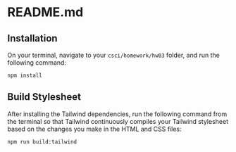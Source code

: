 # README.md

## Installation
On your terminal, navigate to your `csci/homework/hw03` folder, and run the following command:

```
npm install
```

## Build Stylesheet
After installing the Tailwind dependencies, run the following command from the terminal so that Tailwind continuously compiles your Tailwind stylesheet based on the changes you make in the HTML and CSS files:

```sh
npm run build:tailwind
```